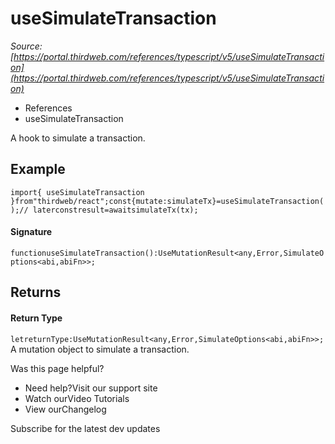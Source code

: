# useSimulateTransaction

*Source: [https://portal.thirdweb.com/references/typescript/v5/useSimulateTransaction](https://portal.thirdweb.com/references/typescript/v5/useSimulateTransaction)*

* References
* useSimulateTransaction

A hook to simulate a transaction.

## Example

`import{ useSimulateTransaction }from"thirdweb/react";const{mutate:simulateTx}=useSimulateTransaction();// laterconstresult=awaitsimulateTx(tx);`
#### Signature

`functionuseSimulateTransaction():UseMutationResult<any,Error,SimulateOptions<abi,abiFn>>;`
## Returns

#### Return Type

`letreturnType:UseMutationResult<any,Error,SimulateOptions<abi,abiFn>>;`A mutation object to simulate a transaction.

Was this page helpful?

* Need help?Visit our support site
* Watch ourVideo Tutorials
* View ourChangelog

Subscribe for the latest dev updates

